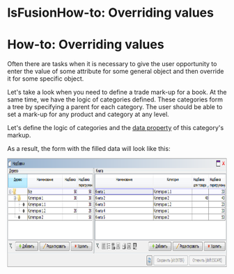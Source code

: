 # lsFusionHow-to: Overriding values

# How-to: Overriding values

Often there are tasks when it is necessary to give the user opportunity to enter the value of some attribute for some general object and then override it for some specific object.

Let's take a look when you need to define a trade mark-up for a book. At the same time, we have the logic of categories defined. These categories form a tree by specifying a parent for each category. The user should be able to set a mark-up for any produсt and category at any level.

Let's define the logic of categories and the [data property](Data_properties_DATA_.md) of this category's markup.



As a result, the form with the filled data will look like this:

<img src="attachments/46367603/46367612.png" height="250" />
